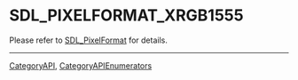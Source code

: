 # SDL_PIXELFORMAT_XRGB1555

Please refer to [SDL_PixelFormat](SDL_PixelFormat) for details.

----
[CategoryAPI](CategoryAPI), [CategoryAPIEnumerators](CategoryAPIEnumerators)

